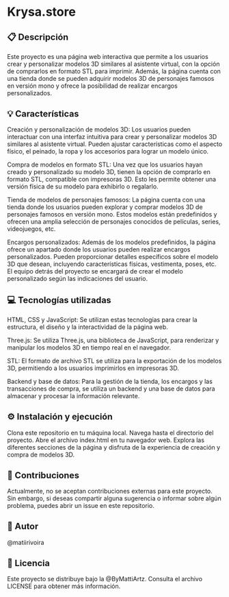 <h1>Krysa.store</h1>

<h2 style="font-size: 20px;">📋 Descripción</h2>
Este proyecto es una página web interactiva que permite a los usuarios crear y personalizar modelos 3D similares al asistente virtual, con la opción de comprarlos en formato STL para imprimir. Además, la página cuenta con una tienda donde se pueden adquirir modelos 3D de personajes famosos en versión mono y ofrece la posibilidad de realizar encargos personalizados.

<h2 style="font-size: 20px;">💡 Características</h2>
Creación y personalización de modelos 3D: Los usuarios pueden interactuar con una interfaz intuitiva para crear y personalizar modelos 3D similares al asistente virtual. Pueden ajustar características como el aspecto físico, el peinado, la ropa y los accesorios para lograr un modelo único.

Compra de modelos en formato STL: Una vez que los usuarios hayan creado y personalizado su modelo 3D, tienen la opción de comprarlo en formato STL, compatible con impresoras 3D. Esto les permite obtener una versión física de su modelo para exhibirlo o regalarlo.

Tienda de modelos de personajes famosos: La página cuenta con una tienda donde los usuarios pueden explorar y comprar modelos 3D de personajes famosos en versión mono. Estos modelos están predefinidos y ofrecen una amplia selección de personajes conocidos de películas, series, videojuegos, etc.

Encargos personalizados: Además de los modelos predefinidos, la página ofrece un apartado donde los usuarios pueden realizar encargos personalizados. Pueden proporcionar detalles específicos sobre el modelo 3D que desean, incluyendo características físicas, vestimenta, poses, etc. El equipo detrás del proyecto se encargará de crear el modelo personalizado según las indicaciones del usuario.

<h2 style="font-size: 20px;">💻 Tecnologías utilizadas</h2>
HTML, CSS y JavaScript: Se utilizan estas tecnologías para crear la estructura, el diseño y la interactividad de la página web.

Three.js: Se utiliza Three.js, una biblioteca de JavaScript, para renderizar y manipular los modelos 3D en tiempo real en el navegador.

STL: El formato de archivo STL se utiliza para la exportación de los modelos 3D, permitiendo a los usuarios imprimirlos en impresoras 3D.

Backend y base de datos: Para la gestión de la tienda, los encargos y las transacciones de compra, se utiliza un backend y una base de datos para almacenar y procesar la información relevante.

<h2 style="font-size: 20px;">⚙️ Instalación y ejecución</h2>
Clona este repositorio en tu máquina local.
Navega hasta el directorio del proyecto.
Abre el archivo index.html en tu navegador web.
Explora las diferentes secciones de la página y disfruta de la experiencia de creación y compra de modelos 3D.

<h2 style="font-size: 20px;">🤝 Contribuciones</h2>
Actualmente, no se aceptan contribuciones externas para este proyecto. Sin embargo, si deseas compartir alguna sugerencia o informar sobre algún problema, puedes abrir un issue en este repositorio.

<h2 style="font-size: 20px;">📧 Autor</h2>
@matiirivoira

<h2 style="font-size: 20px;">🔐 Licencia</h2>
Este proyecto se distribuye bajo la @ByMattiArtz. Consulta el archivo LICENSE para obtener más información.
